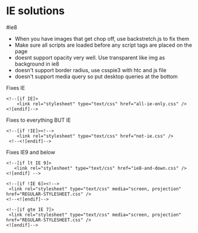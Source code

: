 IE solutions
==========

#ie8
- When you have images that get chop off, use backstretch.js to fix them
- Make sure all scripts are loaded before any script tags are placed on the page
- doesnt support opacity very well. Use transparent like img as background in ie8
- doesn't support border radius, use csspie3 with htc and js file
- doesn't support media query so put desktop queries at the bottom


Fixes IE
```
<!--[if IE]>
	<link rel="stylesheet" type="text/css" href="all-ie-only.css" />
<![endif]-->
```

Fixes to everything BUT IE
```
<!--[if !IE]><!-->
	<link rel="stylesheet" type="text/css" href="not-ie.css" />
 <!--<![endif]-->
 ```

 Fixes IE9 and below
 ```
 <!--[if lt IE 9]>
	<link rel="stylesheet" type="text/css" href="ie8-and-down.css" />
<![endif] -->

<!--[if !IE 6]><!-->
  <link rel="stylesheet" type="text/css" media="screen, projection" href="REGULAR-STYLESHEET.css" />
<!--<![endif]-->

<!--[if gte IE 7]>
  <link rel="stylesheet" type="text/css" media="screen, projection" href="REGULAR-STYLESHEET.css" />
<![endif]-->
 ```